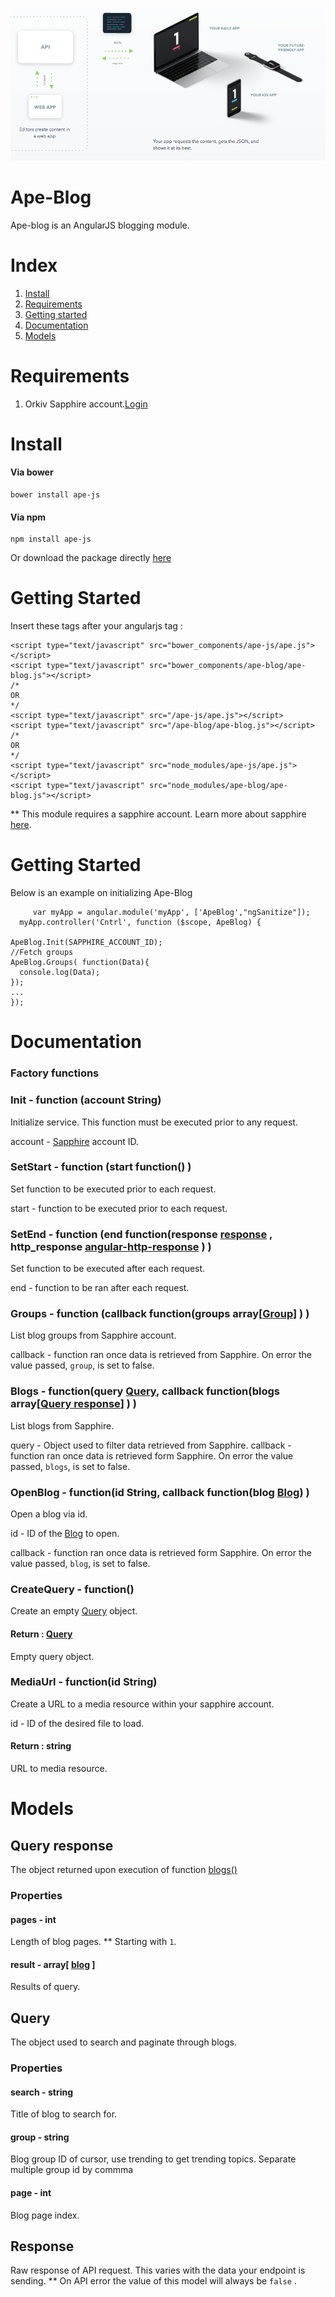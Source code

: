![Sapphire Blog](https://github.com/Orkiv/serverless-blog/raw/master/Screen%20Shot%202017-03-15%20at%2010.13.06%20AM.png)

# Ape-Blog

Ape-blog is an AngularJS blogging module. 

# Index

1. [Install](#install)
2. [Requirements](#requirements)
2. [Getting started](#getting-started)
3. [Documentation](#documentation)
4. [Models](#models)

# Requirements

1. Orkiv Sapphire account.[Login](https://www.orkiv.com/sapphire)


# Install 

#### Via bower

	bower install ape-js

#### Via npm 

	npm install ape-js

Or download the package directly [here](https://github.com/Orkiv/ape-js/archive/master.zip) 

# Getting Started

Insert these tags  after your angularjs tag :

	<script type="text/javascript" src="bower_components/ape-js/ape.js"></script>
	<script type="text/javascript" src="bower_components/ape-blog/ape-blog.js"></script>
	/*
	OR
	*/
	<script type="text/javascript" src="/ape-js/ape.js"></script>
	<script type="text/javascript" src="/ape-blog/ape-blog.js"></script>
	/*
	OR
	*/
	<script type="text/javascript" src="node_modules/ape-js/ape.js"></script>
	<script type="text/javascript" src="node_modules/ape-blog/ape-blog.js"></script>

** This module requires a sapphire account.
Learn more about sapphire [here](https://www.orkiv.com/sapphire-web).



# Getting Started

Below is an example on initializing Ape-Blog
	
	     var myApp = angular.module('myApp', ['ApeBlog',"ngSanitize"]);
      myApp.controller('Cntrl', function ($scope, ApeBlog) {

    ApeBlog.Init(SAPPHIRE_ACCOUNT_ID);
    //Fetch groups
    ApeBlog.Groups( function(Data){
      console.log(Data);
    });
    ... 
    });

# Documentation

### Factory functions

### Init - function (account String)

Initialize service. This function must be executed prior to any request.

account - [Sapphire](https://www.orkiv.com/sapphire-web) account ID.

### SetStart - function (start function() )

Set function to be executed prior to each request.

start - function to be executed prior to each request.

### SetEnd - function (end function(response [response](#response) , http_response [angular-http-response](https://docs.angularjs.org/api/ng/service/$http) ) )

Set function to be executed after each request.

end - function to be ran after each request. 

### Groups - function (callback function(groups array[[Group](https://github.com/Orkiv/serverless-blog/blob/master/README.md#group)] ) )

List blog groups from Sapphire account.

callback - function ran once data is retrieved from Sapphire. On error the value passed, `group`, is set to false.

### Blogs - function(query [Query](#query), callback function(blogs array[[Query response](#query-response)] )  )

List blogs from Sapphire.

query - Object used to filter data retrieved from Sapphire.
callback - function ran once data is retrieved form Sapphire. On error the value passed, `blogs`, is set to false.

### OpenBlog - function(id String,  callback function(blog [Blog](https://github.com/Orkiv/serverless-blog/blob/master/README.md#blog)) )

Open a blog via id.

id - ID of the [Blog](https://github.com/Orkiv/serverless-blog/blob/master/README.md#blog) to open.

callback - function ran once data is retrieved form Sapphire. On error the value passed, `blog`, is set to false.

### CreateQuery - function() 

Create an empty [Query](#query) object.

#### Return : [Query](#query)
Empty query object.

### MediaUrl - function(id String)

Create a URL to a media resource within your sapphire account.

id - ID of the desired file to load.

#### Return : string
URL to media resource.

# Models

## Query response

The object returned upon execution of function [blogs()](#blogs)

### Properties

#### pages - int

Length of blog pages. 
** Starting with `1`.

#### result - array[ [blog](https://github.com/Orkiv/serverless-blog/blob/master/README.md#blog) ]

Results of query.

## Query

The object used to search and paginate through blogs.

### Properties

#### search - string 

Title of blog to search for.

#### group - string

Blog group ID of cursor, use trending to get trending topics. Separate multiple group id by commma

#### page - int

Blog page index.

## Response
Raw response of API request. This varies with the data your endpoint is sending.
** On API error the value of this model will always be `false` .